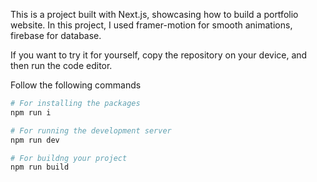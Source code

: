 This is a project built with Next.js, showcasing how to build a portfolio website. In this project, I used framer-motion for smooth animations, firebase for database.

If you want to try it for yourself, copy the repository on your device, and then run the code editor.

Follow the following commands

```bash
# For installing the packages
npm run i

# For running the development server
npm run dev

# For buildng your project
npm run build
```
